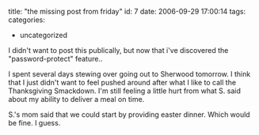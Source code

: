 title: "the missing post from friday"
id: 7
date: 2006-09-29 17:00:14
tags: 
categories: 
- uncategorized

I didn't want to post this publically, but now that i've discovered the "password-protect" feature.. 

I spent several days stewing over going out to Sherwood tomorrow.  I think that I just didn't want to feel pushed around after what I like to call the Thanksgiving Smackdown.  I'm still feeling a little hurt from what S. said about my ability to deliver a meal on time.

S.'s mom said that we could start by providing easter dinner.  Which would be fine.  I guess.
